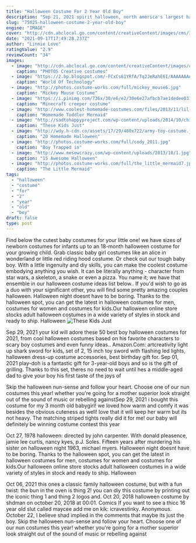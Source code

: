 ```yaml
---
title: "Halloween Costume For 2 Year Old Boy"
description: "Sep 21, 2021 spirit halloween, north america's largest halloween retailer, is giving die-hard cheetos fans the chance to get their cheetle -dusted fingers on the hottest halloween costumes of"
slug: "75025-halloween-costume-2-year-old-boy"
engine: "IMAGE"
cover: "http://cdn.abclocal.go.com/content/creativeContent/images/cms/102314-cc-willow-et-img.jpg"
date: "2021-09-17T17:49:28.237Z"
author: "Linnie Love"
ratingValue: "2.9"
reviewCount: "34"
images:
  - image: "http://cdn.abclocal.go.com/content/creativeContent/images/cms/102314-cc-willow-et-img.jpg"
    caption: "PHOTOS Creative costumes"
  - image: "https://2.bp.blogspot.com/-FCxCs61YRfA/Tq2JeRahE6I/AAAAAAAAtiY/X21cQNhmRqs/s1600/7.jpg"
    caption: "World Of Technology"
  - image: "http://photos.costume-works.com/full/mickey_mouse6.jpg"
    caption: "Mickey Mouse Costume"
  - image: "https://i.pinimg.com/736x/30/e6/e2/30e6e27afbcb7ae1dedee031bebd805f--creeper-costume-costume-works.jpg"
    caption: "Minecraft creeper costume"
  - image: "http://www.coolest-homemade-costumes.com/files/2013/11/lil-mermaid-and-ursula-mommy-and-baby-90459.jpg"
    caption: "Homemade Toddler Mermaid"
  - image: "http://sadtohappyproject.com/wp-content/uploads/2014/10/children-halloween-costumes26.jpg"
    caption: "These Kids Just"
  - image: "http://wdy.h-cdn.co/assets/17/29/480x722/army-toy-costume.jpg"
    caption: "20 Homemade Halloween"
  - image: "http://photos.costume-works.com/full/cody_2011.jpg"
    caption: "Boy Trapped in"
  - image: "http://www.mesewcrazy.com/wp-content/uploads/2013/10/1.jpg"
    caption: "15 Awesome Halloween"
  - image: "http://photos.costume-works.com/full/the_little_mermaid7.jpg"
    caption: "The Little Mermaid"
tags:
  - "halloween"
  - "costume"
  - "for"
  - "2"
  - "year"
  - "old"
  - "boy"
draft: false
type: post
---
```


Find below the cutest baby costumes for your little one! we have sizes of newborn costumes for infants up to an 18-month halloween costume for your growing child. Grab classic baby girl costumes like an alice in wonderland or little red riding hood costume. Or check out our tough baby boy. With a little ingenuity and diy skills, you can make the coolest costume embodying anything you wish. It can be literally anything - character from star wars, a skeleton, a snake or even a pizza. You name it; we have that ensemble in our halloween costume ideas list below.. If you'd wish to go as a duo with your significant other, you will find some pretty amazing couples halloween. Halloween night doesnt have to be boring. Thanks to the halloween spot, you can get the latest in halloween costumes for men, costumes for women and costumes for kids.Our halloween online store stocks adult halloween costumes in a wide variety of styles in stock and ready to ship. Halloween
![These Kids Just](http://sadtohappyproject.com/wp-content/uploads/2014/10/children-halloween-costumes26.jpg "These Kids Just")

Sep 29, 2021 your kid will adore these 50 best boy halloween costumes for 2021, from cool halloween costumes based on his favorite characters to scary boy costumes and even funny ideas.. Amazon.Com: artcreativity light up shark sword for kids, set of 2, 15 inch toy sword with flashing led lights, halloween dress-up costume accessories, best birthday gift for. Sep 01, 2021 play-doh is a fantastic gift for 3-year-old boys  and so is the gift of grilling. Thanks to this set, theres no need to wait until hes a middle-aged dad to give your boy his first taste of the joys of
<!--inArticleAds-->

<!--galleryOne-->

Skip the halloween nun-sense and follow your heart. Choose one of our nun costumes this year! whether you're going for a mother superior look straight out of the sound of music or rebelling againstSep 29, 2021 i bought this costume for my 3 month old babygirl! we loved how warm and comfy it was besides the obvious cuteness as well! love that it will keep her warm but its not heavy. The matching striped tights really did it for me! our baby will definitely be winning costume contest this year
<!--inArticleAds-->

<!--galleryTwo-->

Oct 27, 1978 halloween: directed by john carpenter. With donald pleasence, jamie lee curtis, nancy kyes, p.J. Soles. Fifteen years after murdering his sister on halloween night 1963, michael myers. Halloween night doesnt have to be boring. Thanks to the halloween spot, you can get the latest in halloween costumes for men, costumes for women and costumes for kids.Our halloween online store stocks adult halloween costumes in a wide variety of styles in stock and ready to ship. Halloween
<!--galleryThree-->

Oct 06, 2021 this ones a classic family halloween costume, but with a fun twist: the bun in the oven is thing 2! you can diy this costume by printing out the iconic thing 1 and thing 2 logos and. Oct 20, 2018 halloween costume by shdman on october 20, 2018 at 00:01. Comics   If you want to see a thicc 16 year old slut called maycee add me on kik: icravestinky. Anonymous. October 22, I believe shad implied in the comments that maybe its just the boy. Skip the halloween nun-sense and follow your heart. Choose one of our nun costumes this year! whether you're going for a mother superior look straight out of the sound of music or rebelling against